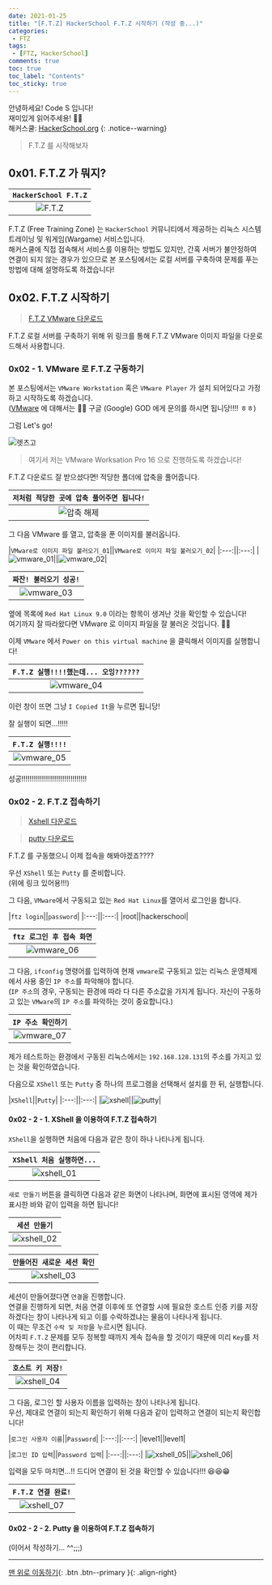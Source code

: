 ```yaml
---
date: 2021-01-25
title: "[F.T.Z] HackerSchool F.T.Z 시작하기 (작성 중...)"
categories:
 - FTZ
tags:
 - [FTZ, HackerSchool]
comments: true
toc: true
toc_label: "Contents"
toc_sticky: true
---
```


안녕하세요! Code S 입니다! <br>
재미있게 읽어주세용! 🙋‍♂️ <br>
해커스쿨: [HackerSchool.org](https://www.hackerschool.org/Sub_Html/HS_Community/index.html)
{: .notice--warning}

> F.T.Z 를 시작해보자

## 0x01. F.T.Z 가 뭐지?

|`HackerSchool F.T.Z`|
|:---:|
|![F.T.Z](https://drive.google.com/uc?id=1CFqbELnjLX_KJEhYf8giPrrMMrpGaMuj)|

F.T.Z (Free Training Zone) 는 `HackerSchool` 커뮤니티에서 제공하는 리눅스 시스템 트레이닝 및 워게임(Wargame) 서비스입니다.  
해커스쿨에 직접 접속해서 서비스를 이용하는 방법도 있지만, 간혹 서버가 불안정하여 연결이 되지 않는 경우가 있으므로 본 포스팅에서는 로컬 서버를 구축하여 문제를 푸는 방법에 대해 설명하도록 하겠습니다!

## 0x02. F.T.Z 시작하기

> [F.T.Z VMware 다운로드](https://drive.google.com/file/d/1Esc7VQhrwVd-6sYKLSjDSTx9Ub7gnKxX/view?usp=sharing)

F.T.Z 로컬 서버를 구축하기 위해 위 링크를 통해 F.T.Z VMware 이미지 파일을 다운로드해서 사용합니다.

### 0x02 - 1. VMware 로 F.T.Z 구동하기

본 포스팅에서는 `VMware Workstation` 혹은 `VMware Player` 가 설치 되어있다고 가정하고 시작하도록 하겠습니다.  
(<u>VMware</u> 에 대해서는 👩‍💻 구글 (Google) GOD 에게 문의를 하시면 됩니당!!!! ㅎㅎ)

그럼 Let's go!

![렛츠고](https://drive.google.com/uc?id=13EgLy20GEv1k3SULKjpv8QzEaNmRSJZy)

> 여기서 저는 VMware Worksation Pro 16 으로 진행하도록 하겠습니다!

F.T.Z 다운로드 잘 받으셨다면! 적당한 폴더에 압축을 풀어줍니다.

|`저처럼 적당한 곳에 압축 풀어주면 됩니다!`|
|:---:|
|![압축 해제](https://drive.google.com/uc?id=1Uj--XAcO3gR-TcUtLoTyKc3hbFk08p5e)|

그 다음 VMware 를 열고, 압축을 푼 이미지를 불러옵니다.

|`VMware로 이미지 파일 불러오기_01`||`VMware로 이미지 파일 불러오기_02`|
|:---:||:---:|
|![vmware_01](https://drive.google.com/uc?id=1NAoXt32tBLINiI4PbDg05L5Vj39XhHma)||![vmware_02](https://drive.google.com/uc?id=13jjh4P2XFAMmcdsm5Xgv0SSBWZ_9xVAS)|

|`짜잔! 불러오기 성공!`|
|:---:|
|![vmware_03](https://drive.google.com/uc?id=15kHhhx4JTob5_7mCG34b2Y296wk5tdSI)|

옆에 목록에 `Red Hat Linux 9.0` 이라는 항목이 생겨난 것을 확인할 수 있습니다!  
여기까지 잘 따라왔다면 VMware 로 이미지 파일을 잘 불러온 것입니다. 👍🏻

이제 `VMware` 에서 `Power on this virtual machine` 을 클릭해서 이미지를 실행합니다!

|`F.T.Z 실행!!!!했는데... 오잉??????`|
|:---:|
|![vmware_04](https://drive.google.com/uc?id=1iOK5xogTj0Npp5aQR91_XO4b_IyG_dRV)|

이런 창이 뜨면 그냥 `I Copied It`을 누르면 됩니당!

잘 실행이 되면...!!!!!

|`F.T.Z 실행!!!!`|
|:---:|
|![vmware_05](https://drive.google.com/uc?id=1gg_BxPKq2PtY8Y2Dk48rrSUcaa1prMUe)|

성공!!!!!!!!!!!!!!!!!!!!!!!!!!!!!!!!  

### 0x02 - 2. F.T.Z 접속하기

> [Xshell 다운로드](https://www.netsarang.com/ko/free-for-home-school/)

> [putty 다운로드](https://www.chiark.greenend.org.uk/~sgtatham/putty/latest.html)

F.T.Z 를 구동했으니 이제 접속을 해봐야겠죠????

우선 `XShell` 또는 `Putty` 를 준비합니다.  
(위에 링크 있어용!!!)

그 다음, `VMware`에서 구동되고 있는 `Red Hat Linux`를 열어서 로그인을 합니다.

|`ftz login`||`password`|
|:---:||:---:|
|root||hackerschool|

|`ftz 로그인 후 접속 화면`|
|:---:|
|![vmware_06](https://drive.google.com/uc?id=1IvlLMY9X7B74fKchAeDBjF_t5kKiMJTN)|

그 다음, `ifconfig` 명령어를 입력하여 현재 `vmware`로 구동되고 있는 리눅스 운영체제에서 사용 중인 `IP 주소`를 파악해야 합니다.  
(`IP 주소`의 경우, 구동되는 환경에 따라 다 다른 주소값을 가지게 됩니다. 자신이 구동하고 있는 `VMware`의 `IP 주소`를 파악하는 것이 중요합니다.)

|`IP 주소 확인하기`|
|:---:|
|![vmware_07](https://drive.google.com/uc?id=1yayBogrAMXhDI_a0cI_hKrYyC1vwxni5)|

제가 테스트하는 환경에서 구동된 리눅스에서는 `192.168.128.131`의 주소를 가지고 있는 것을 확인하였습니다.

다음으로 `XShell` 또는 `Putty` 중 하나의 프로그램을 선택해서 설치를 한 뒤, 실행합니다.

|`XShell`||`Putty`|
|:---:||:---:|
|![xshell](https://drive.google.com/uc?id=1cWMwoxjdrd4CzbuUnlsJI2BXeLxcOxtE)||![putty](https://drive.google.com/uc?id=1d02Fotw-Rv_Fvfd8PkKriat_VIjDXaxd)|

#### 0x02 - 2 - 1. XShell 을 이용하여 F.T.Z 접속하기

`XShell`을 실행하면 처음에 다음과 같은 창이 하나 나타나게 됩니다.

|`XShell 처음 실행하면...`|
|:---:|
|![xshell_01](https://drive.google.com/uc?id=1jn_jFOaO-YSDxx1ZRdNJDtEWGvY7jGXe)|

`새로 만들기` 버튼을 클릭하면 다음과 같은 화면이 나타나며, 화면에 표시된 영역에 제가 표시한 바와 같이 입력을 하면 됩니다!

|`세션 만들기`|
|:---:|
|![xshell_02](https://drive.google.com/uc?id=1hkSeQ189oZP7RhSCdJ_DMepCTtdmCZOF)|

|`만들어진 새로운 세션 확인`|
|:---:|
|![xshell_03](https://drive.google.com/uc?id=1Fv39gWOQQ2yrFPc1AY6L0eQgxTNMJwNU)|

세션이 만들어졌다면 `연결`을 진행합니다.  
연결을 진행하게 되면, 처음 연결 이후에 또 연결할 시에 필요한 호스트 인증 키를 저장하겠다는 창이 나타나게 되고 이를 수락하겠냐는 물음이 나타나게 됩니다.  
이 때는 무조건 `수락 및 저장`을 누르시면 됩니다.  
어차피 `F.T.Z` 문제를 모두 정복할 때까지 계속 접속을 할 것이기 때문에 미리 `Key`를 저장해두는 것이 편리합니다.

|`호스트 키 저장!`|
|:---:|
|![xshell_04](https://drive.google.com/uc?id=1_N4-k2nlthKpw4_IhAr1Cd5CKdDAOhV7)|

그 다음, 로그인 할 사용자 이름을 입력하는 창이 나타나게 됩니다.  
우선, 제대로 연결이 되는지 확인하기 위해 다음과 같이 입력하고 연결이 되는지 확인합니다!

|`로그인 사용자 이름`||`Password`|
|:---:||:---:|
|level1||level1|

|`로그인 ID 입력`||`Password 입력`|
|:---:||:---:|
|![xshell_05](https://drive.google.com/uc?id=1Ix93YSu8riaS5fc0rAZt3IsXs66lnsjK)||![xshell_06](https://drive.google.com/uc?id=1KBGx5620_bRmILMrgDG8uYqhsI4uBTGq)|

입력을 모두 마치면...!! 드디어 연결이 된 것을 확인할 수 있습니다!!! 😆😆😁

|`F.T.Z 연결 완료!`|
|:---:|
|![xshell_07](https://drive.google.com/uc?id=1UHdne4CM9bEu5DgAhRMHUm2vv1cOxMuW)|

#### 0x02 - 2 - 2. Putty 을 이용하여 F.T.Z 접속하기

(이어서 작성하기... ^^;;;)

---
[맨 위로 이동하기](#){: .btn .btn--primary }{: .align-right}
